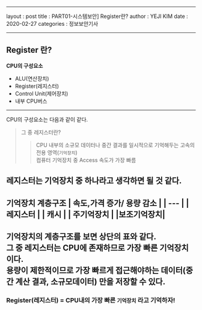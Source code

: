 
---
layout : post
title : PART01-시스템보안] Register란?
author : YEJI KIM
date : 2020-02-27
categories : 정보보안기사

---

## Register 란?

**CPU의 구성요소**
- ALU(연산장치)
- Register(레지스터)
- Control Unit(제어장치)
- 내부 CPU버스 
---
CPU의 구성요소는 다음과 같이 같다.  
> 그 중 레지스터란? 
>>  CPU 내부의 소규모 데이터나 중간 결과를 일시적으로 기억해두는 고속의 전용 영역(`기억장치`)  
>> 컴퓨터 기억장치 중 Access 속도가 가장 빠름

레지스터는 기억장치 중 하나라고 생각하면 될 것 같다.
---
**기억장치 계층구조**
| 속도,가격 증가/ 용량 감소 |
| --- |
| 레지스터 |
| 캐시 |
| 주기억장치 |
|보조기억장치|
---
기억장치의 계층구조를 보면 상단의 표와 같다.  
그 중 레지스터는 CPU에 존재하므로 가장 빠른 기억장치이다.  
용량이 제한적이므로 가장 빠르게 접근해야하는 데이터(중간 계산 결과, 소규모데이터) 만을 저장할 수 있다.  
---
### Register(레지스터) = CPU내의 가장 빠른 `기억장치` 라고 기억하자! ###
